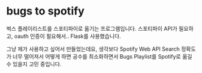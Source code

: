 # bugs to spotify

벅스 플레이리스트를 스포티파이로 옮기는 프로그램입니다.
스포티파이 API가 필요하고, oauth 인증이 필요해서.. Flask를 사용했습니다.

그냥 제가 사용하고 싶어서 만들었는데요,
생각보다 Spotify Web API Search 정확도가 너무 떨어져서
어떻게 하면 공수를 최소화하면서 Bugs Playlist를 Spotify로 옮길 수 있을지 고민 중입니다.
